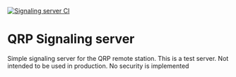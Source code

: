[![Signaling server CI](https://github.com/FEZ-Remote/fez-remote-signal-server/actions/workflows/ci.yaml/badge.svg)](https://github.com/FEZ-Remote/fez-remote-signal-server/actions/workflows/ci.yaml)

# QRP Signaling server
Simple signaling server for the QRP remote station.
This is a test server. Not intended to be used in production. No security is implemented
